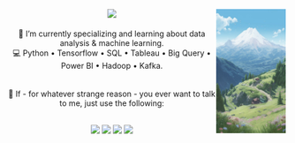 <div align="center">
<img src="https://github.com/SyarifulMsth/README.md/blob/main/assets/banner.jpg" width="25%" align="right" />
<img src="https://readme-typing-svg.demolab.com?font=Inconsolata&weight=500&size=50&duration=4000&pause=300&color=A7A459&center=true&vCenter=true&multiline=true&repeat=false&random=false&width=2000&height=140&lines=Hello there!;I'm+Syariful+Musthofa%2C+a+data+analyst+and+machine+learning+engineer." width="70%" />
<br><br>
    🌱 I’m currently specializing and learning about data analysis & machine learning.<br>
    💻 Python • Tensorflow • SQL • Tableau • Big Query • Power BI • Hadoop • Kafka. <br><br><br>
    💬 If - for whatever strange reason - you ever want to talk to me, just use the following: <br><br>

[![](https://img.shields.io/badge/Linkedin-118ab2)]([http://linkedin.com/in/ingridrosselis](https://www.linkedin.com/in/syariful-musthofa/))
[![](https://img.shields.io/badge/Website-06d6a0)](https://syarifulmsth.github.io/)
[![](https://img.shields.io/badge/Instagram-ffd166)](https://www.instagram.com/syariful_msth/)
[![](https://img.shields.io/badge/Email-ef476f)](mailto:syarifulm007@gmail.com)
</div>
